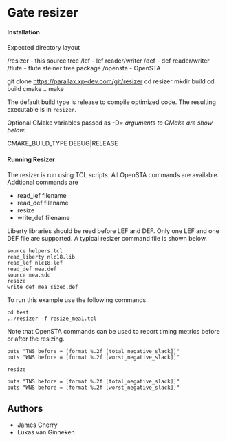# Gate resizer

#### Installation

Expected directory layout

/resizer - this source tree
/lef - lef reader/writer
/def - def reader/writer
/flute - flute steiner tree package
/opensta - OpenSTA

git clone https://parallax.xp-dev.com/git/resizer
cd resizer
mkdir build
cd build
cmake ..
make

The default build type is release to compile optimized code.
The resulting executable is in `resizer`.

Optional CMake variables passed as -D<var>=<value> arguments to CMake are show below.

CMAKE_BUILD_TYPE DEBUG|RELEASE

#### Running Resizer

The resizer is run using TCL scripts. All OpenSTA commands are available.
Addtional commands are

* read_lef filename
* read_def filename
* resize
* write_def filename

Liberty libraries should be read before LEF and DEF.
Only one LEF and one DEF file are supported.
A typical resizer command file is shown below.

```
source helpers.tcl
read_liberty nlc18.lib
read_lef nlc18.lef
read_def mea.def
source mea.sdc
resize
write_def mea_sized.def
```
To run this example use the following commands.

```
cd test
../resizer -f resize_mea1.tcl
```

Note that OpenSTA commands can be used to report timing metrics before or after
the resizing.

```
puts "TNS before = [format %.2f [total_negative_slack]]"
puts "WNS before = [format %.2f [worst_negative_slack]]"

resize

puts "TNS before = [format %.2f [total_negative_slack]]"
puts "WNS before = [format %.2f [worst_negative_slack]]"
```

## Authors

* James Cherry
* Lukas van Ginneken
